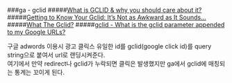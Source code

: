 ###ga - gclid
#####[What is GCLID & why you should care about it?](https://sokrati.com/blog/gclid-google-click-identifier/)
#####[Getting to Know Your Gclid: It’s Not as Awkward as It Sounds…](https://www.disruptiveadvertising.com/adwords/gclid/)
#####[What The Gclid?](https://www.ppchero.com/what-the-gclid/)
#####[gclid - What is the gclid parameter appended to my Google URLs? ](https://www.wordstream.com/gclid)

구글 adwords 이용시 광고 클릭스 유일한 id를 gclid(google click id)를 query string으로 붙여서 url로 랜딩시켜준다.   
여기에서 만약 redirect나 gclid가 누락되면 클릭은 발생했지만 ga에서 gclid에 매칭되는 통계는 꼬이게 된다.